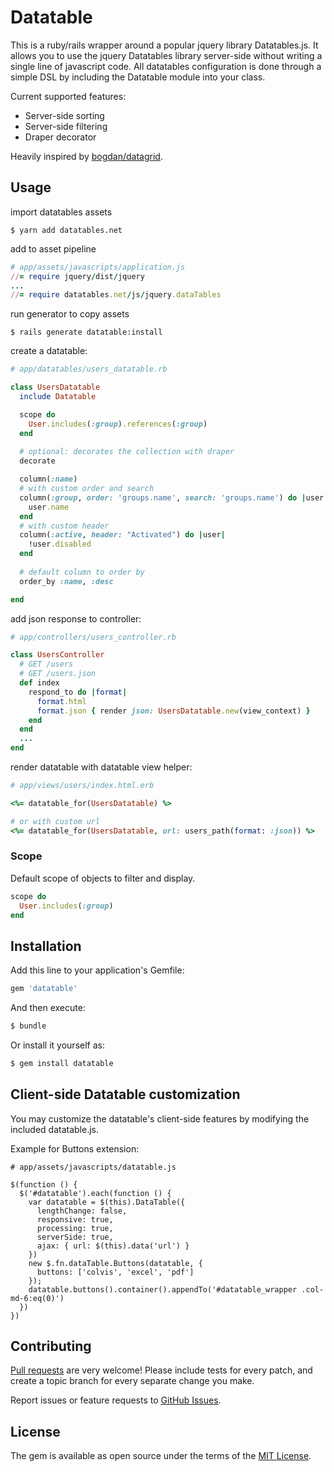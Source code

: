 # Datatable
This is a ruby/rails wrapper around a popular jquery library Datatables.js. It allows you to use the jquery Datatables library server-side without writing a single line of javascript code. All datatables configuration is done through a simple DSL by including the Datatable module into your class.

Current supported features:
* Server-side sorting
* Server-side filtering
* Draper decorator

Heavily inspired by [bogdan/datagrid](https://github.com/bogdan/datagrid/tree/master/lib/datagrid).

## Usage

import datatables assets
```console
$ yarn add datatables.net
```

add to asset pipeline
``` ruby
# app/assets/javascripts/application.js
//= require jquery/dist/jquery
...
//= require datatables.net/js/jquery.dataTables
```

run generator to copy assets
```console
$ rails generate datatable:install
```

create a datatable:
``` ruby
# app/datatables/users_datatable.rb

class UsersDatatable
  include Datatable

  scope do
    User.includes(:group).references(:group)
  end
  
  # optional: decorates the collection with draper
  decorate

  column(:name)
  # with custom order and search
  column(:group, order: 'groups.name', search: 'groups.name') do |user|
    user.name
  end
  # with custom header
  column(:active, header: "Activated") do |user|
    !user.disabled
  end
  
  # default column to order by
  order_by :name, :desc

end
```

add json response to controller:
``` ruby
# app/controllers/users_controller.rb

class UsersController
  # GET /users
  # GET /users.json
  def index
    respond_to do |format|
      format.html
      format.json { render json: UsersDatatable.new(view_context) }
    end
  end
  ...
end
```

render datatable with datatable view helper:
``` ruby
# app/views/users/index.html.erb

<%= datatable_for(UsersDatatable) %>

# or with custom url
<%= datatable_for(UsersDatatable, url: users_path(format: :json)) %>
```

### Scope

Default scope of objects to filter and display.

``` ruby
scope do
  User.includes(:group)
end
```

## Installation
Add this line to your application's Gemfile:

```ruby
gem 'datatable'
```

And then execute:
```bash
$ bundle
```

Or install it yourself as:
```bash
$ gem install datatable
```

## Client-side Datatable customization
You may customize the datatable's client-side features by modifying the included datatable.js.

Example for Buttons extension:

```
# app/assets/javascripts/datatable.js

$(function () {
  $('#datatable').each(function () {
    var datatable = $(this).DataTable({
      lengthChange: false,
      responsive: true,
      processing: true,
      serverSide: true,
      ajax: { url: $(this).data('url') }
    })
    new $.fn.dataTable.Buttons(datatable, {
      buttons: ['colvis', 'excel', 'pdf']
    });
    datatable.buttons().container().appendTo('#datatable_wrapper .col-md-6:eq(0)')
  })
})
```


## Contributing
[Pull requests](https://github.com/brolycjw/datatable/pulls) are very welcome! Please include tests for every patch, and create a topic branch for every separate change you make.

Report issues or feature requests to [GitHub Issues](https://github.com/brolycjw/datatable/issues).

## License
The gem is available as open source under the terms of the [MIT License](https://opensource.org/licenses/MIT).
